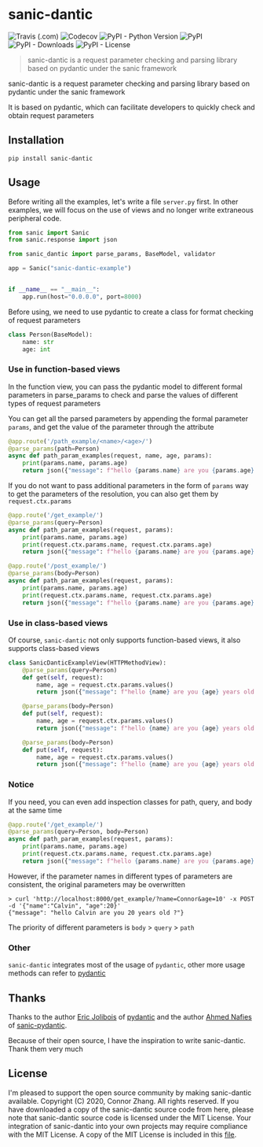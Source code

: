 # sanic-dantic
![Travis (.com)](https://img.shields.io/travis/com/miss85246/sanic-dantic?logo=travis)
![Codecov](https://img.shields.io/codecov/c/github/miss85246/sanic-dantic?color=33CC33&logo=codecov)
![PyPI - Python Version](https://img.shields.io/pypi/pyversions/sanic-dantic)
![PyPI](https://img.shields.io/pypi/v/sanic-dantic)
![PyPI - Downloads](https://img.shields.io/pypi/dm/sanic-dantic)
![PyPI - License](https://img.shields.io/pypi/l/sanic-dantic)
> sanic-dantic is a request parameter checking and parsing library based on pydantic under the sanic framework

sanic-dantic is a request parameter checking and parsing library based on pydantic under the sanic framework

It is based on pydantic, which can facilitate developers to quickly check and obtain request parameters

## Installation
```shell
pip install sanic-dantic
```

## Usage
Before writing all the examples, let's write a file `server.py` first. In other examples, we will focus on the use of views and no longer write extraneous peripheral code.
```python
from sanic import Sanic
from sanic.response import json

from sanic_dantic import parse_params, BaseModel, validator

app = Sanic("sanic-dantic-example")


if __name__ == "__main__":
    app.run(host="0.0.0.0", port=8000)
```
Before using, we need to use pydantic to create a class for format checking of request parameters
```python
class Person(BaseModel):
    name: str
    age: int
```
### Use in function-based views
In the function view, you can pass the pydantic model to different formal parameters in parse_params to check and parse the values of different types of request parameters

You can get all the parsed parameters by appending the formal parameter `params`, and get the value of the parameter through the attribute

```python
@app.route('/path_example/<name>/<age>/')
@parse_params(path=Person)
async def path_param_examples(request, name, age, params):
    print(params.name, params.age)
    return json({"message": f"hello {params.name} are you {params.age} years old ?"})
```
If you do not want to pass additional parameters in the form of `params` way to get the parameters of the resolution, you can also get them by` request.ctx.params`

```python
@app.route('/get_example/')
@parse_params(query=Person)
async def path_param_examples(request, params):
    print(params.name, params.age)
    print(request.ctx.params.name, request.ctx.params.age)
    return json({"message": f"hello {params.name} are you {params.age} years old ?"})
```

```python
@app.route('/post_example/')
@parse_params(body=Person)
async def path_param_examples(request, params):
    print(params.name, params.age)
    print(request.ctx.params.name, request.ctx.params.age)
    return json({"message": f"hello {params.name} are you {params.age} years old ?"})
```
### Use in class-based views
Of course, `sanic-dantic` not only supports function-based views, it also supports class-based views
```python
class SanicDanticExampleView(HTTPMethodView):
    @parse_params(query=Person)
    def get(self, request):
        name, age = request.ctx.params.values()
        return json({"message": f"hello {name} are you {age} years old ?"})

    @parse_params(body=Person)
    def put(self, request):
        name, age = request.ctx.params.values()
        return json({"message": f"hello {name} are you {age} years old ?"})

    @parse_params(body=Person)
    def put(self, request):
        name, age = request.ctx.params.values()
        return json({"message": f"hello {name} are you {age} years old ?"})
```
### Notice
If you need, you can even add inspection classes for path, query, and body at the same time
```python
@app.route('/get_example/')
@parse_params(query=Person, body=Person)
async def path_param_examples(request, params):
    print(params.name, params.age)
    print(request.ctx.params.name, request.ctx.params.age)
    return json({"message": f"hello {params.name} are you {params.age} years old ?"})
```
However, if the parameter names in different types of parameters are consistent, the original parameters may be overwritten

```shell
> curl 'http://localhost:8000/get_example/?name=Connor&age=10' -x POST -d '{"name":"Calvin", "age":20}'
{"message": "hello Calvin are you 20 years old ?"}
```
The priority of different parameters is `body` > `query` > `path`
### Other
`sanic-dantic` integrates most of the usage of `pydantic`, other more usage methods can refer to [pydantic](https://github.com/samuelcolvin/pydantic)
## Thanks
Thanks to the author [Eric Jolibois](https://github.com/PrettyWood) of [pydantic](https://github.com/samuelcolvin/pydantic) and the author [Ahmed Nafies](https://github.com/ahmednafies) of [sanic-pydantic](https://github.com/ahmednafies/sanic-pydantic).
 
Because of their open source, I have the inspiration to write sanic-dantic. Thank them very much
## License
I'm pleased to support the open source community by making sanic-dantic available.
Copyright (C) 2020, Connor Zhang.  All rights reserved.
If you have downloaded a copy of the sanic-dantic source code from here, please note that sanic-dantic source code is licensed under the MIT License.  Your integration of sanic-dantic into your own projects may require compliance with the MIT License.
A copy of the MIT License is included in this [file](https://github.com/misss85246/sanic-dantic/blob/main/LICENSE).
